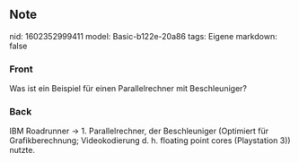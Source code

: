 ## Note
nid: 1602352999411
model: Basic-b122e-20a86
tags: Eigene
markdown: false

### Front
Was ist ein Beispiel für einen Parallelrechner mit Beschleuniger?

### Back
IBM Roadrunner → 1. Parallelrechner, der Beschleuniger (Optimiert für Grafikberechnung; Videokodierung d. h. floating point cores (Playstation 3)) nutzte.
